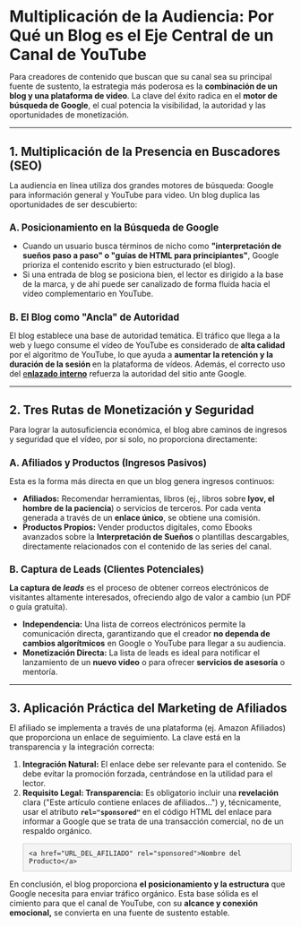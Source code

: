 <h1 style="font-size: 2em; margin-bottom: 0.5em;">Multiplicación de la Audiencia: Por Qué un Blog es el Eje Central de un Canal de YouTube</h1>

<p>Para creadores de contenido que buscan que su canal sea su principal fuente de sustento, la estrategia más poderosa es la <b>combinación de un blog y una plataforma de video</b>. La clave del éxito radica en el <b>motor de búsqueda de Google</b>, el cual potencia la visibilidad, la autoridad y las oportunidades de monetización.</p>

<hr />

<h2 style="font-size: 1.5em; margin-bottom: 0.5em;">1. Multiplicación de la Presencia en Buscadores (SEO)</h2>

<p>La audiencia en línea utiliza dos grandes motores de búsqueda: Google para información general y YouTube para video. Un blog duplica las oportunidades de ser descubierto:</p>

<h3 style="font-size: 1.2em; margin-bottom: 0.5em;">A. Posicionamiento en la Búsqueda de Google</h3>
<ul>
    <li>Cuando un usuario busca términos de nicho como <b>"interpretación de sueños paso a paso" o "guías de HTML para principiantes"</b>, Google prioriza el contenido escrito y bien estructurado (el blog).</li>
    <li>Si una entrada de blog se posiciona bien, el lector es dirigido a la base de la marca, y de ahí puede ser canalizado de forma fluida hacia el vídeo complementario en YouTube.</li>
</ul>

<h3 style="font-size: 1.2em; margin-bottom: 0.5em;">B. El Blog como "Ancla" de Autoridad</h3>
<p>El blog establece una base de autoridad temática. El tráfico que llega a la web y luego consume el vídeo de YouTube es considerado de <b>alta calidad </b>por el algoritmo de YouTube, lo que ayuda a <b>aumentar la retención y la duración de la sesión </b>en la plataforma de vídeos. Además, el correcto uso del <a href="https://stairwaycl.blogspot.com/2025/10/seo-basico-en-blogger-cuando-usar.html" target="_blank">e<b>nlazado interno</b></a> refuerza la autoridad del sitio ante Google.</p>

<hr />

<h2 style="font-size: 1.5em; margin-bottom: 0.5em;">2. Tres Rutas de Monetización y Seguridad</h2>

<p>Para lograr la autosuficiencia económica, el blog abre caminos de ingresos y seguridad que el vídeo, por sí solo, no proporciona directamente:</p>

<h3 style="font-size: 1.2em; margin-bottom: 0.5em;">A. Afiliados y Productos (Ingresos Pasivos)</h3>
<p>Esta es la forma más directa en que un blog genera ingresos continuos:</p>
<ul>
    <li><b>Afiliados:</b> Recomendar herramientas, libros (ej., libros sobre<b> Iyov, el hombre de la paciencia</b>) o servicios de terceros. Por cada venta generada a través de un <b>enlace único</b>, se obtiene una comisión.</li>
    <li><b>Productos Propios:</b> Vender productos digitales, como Ebooks avanzados sobre la <b>Interpretación de Sueños</b> o plantillas descargables, directamente relacionados con el contenido de las series del canal.</li>
</ul>

<h3 style="font-size: 1.2em; margin-bottom: 0.5em;">B. Captura de Leads (Clientes Potenciales)</h3>
<p><b>La captura de<i> leads</i></b> es el proceso de obtener correos electrónicos de visitantes altamente interesados, ofreciendo algo de valor a cambio (un PDF o guía gratuita).</p>
<ul>
    <li><strong>Independencia:</strong> Una lista de correos electrónicos permite la comunicación directa, garantizando que el creador <b>no dependa de cambios algorítmicos</b> en Google o YouTube para llegar a su audiencia.</li>
    <li><strong>Monetización Directa:</strong> La lista de leads es ideal para notificar el lanzamiento de un <b>nuevo video</b> o para ofrecer <b>servicios de asesoría</b> o mentoría.</li>
</ul>

<hr />

<h2 style="font-size: 1.5em; margin-bottom: 0.5em;">3. Aplicación Práctica del Marketing de Afiliados</h2>

<p>El afiliado se implementa a través de una plataforma (ej. Amazon Afiliados) que proporciona un enlace de seguimiento. La clave está en la transparencia y la integración correcta:</p>

<ol>
    <li>
        <strong>Integración Natural:</strong> El enlace debe ser relevante para el contenido. Se debe evitar la promoción forzada, centrándose en la utilidad para el lector.
    </li>
    <li>
        <strong>Requisito Legal: Transparencia:</strong> Es obligatorio incluir una <b>revelación </b>clara ("Este artículo contiene enlaces de afiliados...") y, técnicamente, usar el atributo <b><code>rel="sponsored"</code>&nbsp;</b>en el código HTML del enlace para informar a Google que se trata de una transacción comercial, no de un respaldo orgánico.
        <pre style="background-color: #f4f4f4; border: 1px solid rgb(204, 204, 204); overflow-x: auto; padding: 10px;"><code>&lt;a href="URL_DEL_AFILIADO" rel="sponsored"&gt;Nombre del Producto&lt;/a&gt;</code></pre>
    </li>
</ol>

<p>En conclusión, el blog proporciona <b>el posicionamiento y la estructura</b> que Google necesita para enviar tráfico orgánico. Esta base sólida es el cimiento para que el canal de YouTube, con su <b>alcance y conexión emocional,</b> se convierta en una fuente de sustento estable.</p>
